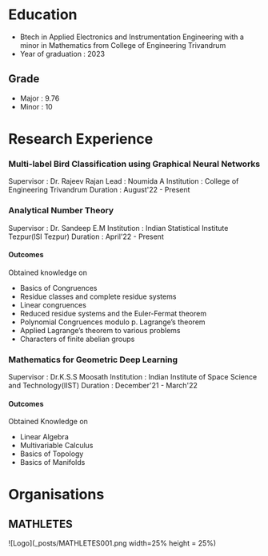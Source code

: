 Education
==========

* Btech in Applied Electronics and Instrumentation Engineering with a minor in Mathematics from College of Engineering Trivandrum
* Year of graduation : 2023

Grade
-----
* Major : 9.76
* Minor : 10

Research Experience
===================

### Multi-label Bird Classification using Graphical Neural Networks

Supervisor : Dr. Rajeev Rajan
Lead : Noumida A
Institution : College of Engineering Trivandrum
Duration : August'22 - Present

### Analytical Number Theory

Supervisor : Dr. Sandeep E.M
Institution : Indian Statistical Institute Tezpur(ISI Tezpur)
Duration : April'22 - Present

#### Outcomes

Obtained knowledge on
* Basics of Congruences
* Residue classes and complete residue systems
* Linear congruences
* Reduced residue systems and the Euler-Fermat theorem 
* Polynomial Congruences modulo p. Lagrange’s theorem
* Applied Lagrange’s theorem to various problems
* Characters of finite abelian groups

### Mathematics for Geometric Deep Learning

Supervisor : Dr.K.S.S Moosath
Institution : Indian Institute of Space Science and Technology(IIST)
Duration : December'21 - March'22

#### Outcomes

Obtained Knowledge on 
* Linear Algebra
* Multivariable Calculus
* Basics of Topology
* Basics of Manifolds

Organisations
=============

MATHLETES
---------
![Logo](_posts/MATHLETES001.png  width=25% height = 25%)
